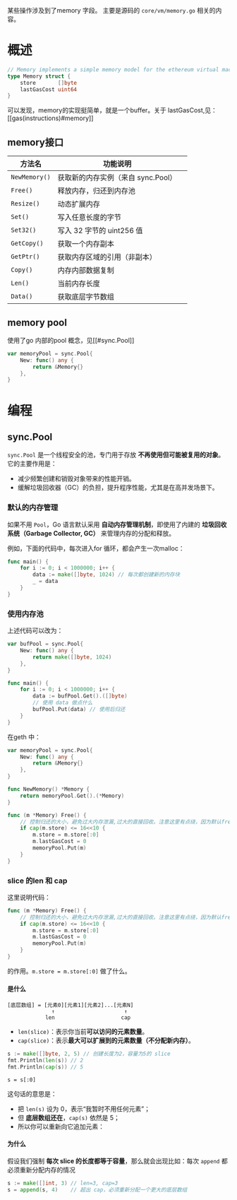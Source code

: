 某些操作涉及到了memory 字段。
主要是源码的 `core/vm/memory.go` 相关的内容。

# 概述
```go
// Memory implements a simple memory model for the ethereum virtual machine.
type Memory struct {
	store       []byte
	lastGasCost uint64
}

```
可以发现，memory的实现挺简单，就是一个buffer。关于 lastGasCost,见：[[gas(instructions)#memory]]

## memory接口

| 方法名           | 功能说明                   |     |
| ------------- | ---------------------- | --- |
| `NewMemory()` | 获取新的内存实例（来自 sync.Pool） |     |
| `Free()`      | 释放内存，归还到内存池            |     |
| `Resize()`    | 动态扩展内存                 |     |
| `Set()`       | 写入任意长度的字节              |     |
| `Set32()`     | 写入 32 字节的 uint256 值    |     |
| `GetCopy()`   | 获取一个内存副本               |     |
| `GetPtr()`    | 获取内存区域的引用（非副本）         |     |
| `Copy()`      | 内存内部数据复制               |     |
| `Len()`       | 当前内存长度                 |     |
| `Data()`      | 获取底层字节数组               |     |
## memory pool
使用了go 内部的pool 概念，见[[#sync.Pool]]
```go
var memoryPool = sync.Pool{
	New: func() any {
		return &Memory{}
	},
}
```


# 编程
## sync.Pool

`sync.Pool` 是一个线程安全的池，专门用于存放 **不再使用但可能被复用的对象**。它的主要作用是：

- 减少频繁创建和销毁对象带来的性能开销。
- 缓解垃圾回收器（GC）的负担，提升程序性能，尤其是在高并发场景下。

### 默认的内存管理
如果不用 `Pool`，Go 语言默认采用 **自动内存管理机制**，即使用了内建的 **垃圾回收系统（Garbage Collector, GC）** 来管理内存的分配和释放。

例如，下面的代码中，每次进入for 循环，都会产生一次malloc：
```go
func main() {
	for i := 0; i < 1000000; i++ {
		data := make([]byte, 1024) // 每次都创建新的内存块
		_ = data
	}
}
```

### 使用内存池
上述代码可以改为：
```go
var bufPool = sync.Pool{
	New: func() any {
		return make([]byte, 1024)
	},
}

func main() {
	for i := 0; i < 1000000; i++ {
		data := bufPool.Get().([]byte)
		// 使用 data 做点什么
		bufPool.Put(data) // 使用后归还
	}
}
```

在geth 中：
```go
var memoryPool = sync.Pool{
	New: func() any {
		return &Memory{}
	},
}

func NewMemory() *Memory {
	return memoryPool.Get().(*Memory)
}

func (m *Memory) Free() {
	// 控制归还的大小，避免过大内存泄漏,过大的直接回收。注意这里有点绕，因为默认free，所以有处理的才不被free
	if cap(m.store) <= 16<<10 {
		m.store = m.store[:0]
		m.lastGasCost = 0
		memoryPool.Put(m)
	}
}
```

### slice 的len 和 cap
这里说明代码：
```go
func (m *Memory) Free() {
	// 控制归还的大小，避免过大内存泄漏,过大的直接回收。注意这里有点绕，因为默认free，所以有处理的才不被free
	if cap(m.store) <= 16<<10 {
		m.store = m.store[:0]
		m.lastGasCost = 0
		memoryPool.Put(m)
	}
}
```
 的作用。`m.store = m.store[:0]` 做了什么。
#### 是什么
```
[底层数组] = [元素0][元素1][元素2]...[元素N]
              ↑                      ↑
            len                     cap
```

- `len(slice)`：表示你当前**可以访问的元素数量**。
- `cap(slice)`：表示**最大可以扩展到的元素数量（不分配新内存）**。


```go
s := make([]byte, 2, 5) // 创建长度为2，容量为5的 slice 
fmt.Println(len(s)) // 2 
fmt.Println(cap(s)) // 5
```

```
s = s[:0]
```

这句话的意思是：

- 把 `len(s)` 设为 0，表示“我暂时不用任何元素”；
- 但 **底层数组还在**，`cap(s)` 依然是 5；
- 所以你可以重新向它追加元素：

#### 为什么
假设我们强制 **每次 slice 的长度都等于容量**，那么就会出现比如：每次 `append` 都必须重新分配内存的情况

```go
s := make([]int, 3) // len=3, cap=3
s = append(s, 4)    // 超出 cap，必须重新分配一个更大的底层数组
```

